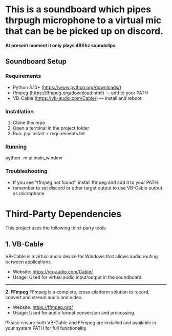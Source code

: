 # This is a soundboard which pipes thrpugh microphone to a virtual mic that can be be picked up on discord. 
**At present moment it only plays 48Khz soundclips.**

## Soundboard Setup

### Requirements
- Python 3.10+ (https://www.python.org/downloads/)
- ffmpeg (https://ffmpeg.org/download.html) — add to your PATH
- VB-Cable (https://vb-audio.com/Cable/) — install and reboot

### Installation
1. Clone this repo
2. Open a terminal in the project folder
3. Run: pip install -r requirements.txt

### Running
python -m ui.main_window

### Troubleshooting
- If you see "ffmpeg not found", install ffmpeg and add it to your PATH.
- remember to set discord or other target output to use VB-Cable output as microphone

Third-Party Dependencies
========================

This project uses the following third-party tools:

**1. VB-Cable**
-----------
VB-Cable is a virtual audio device for Windows that allows audio routing between applications.
- Website: https://vb-audio.com/Cable/
- Usage: Used for virtual audio input/output in the soundboard.

---------
**2. FFmpeg**
FFmpeg is a complete, cross-platform solution to record, convert and stream audio and video.
- Website: https://ffmpeg.org/
- Usage: Used for audio format conversion and processing.

Please ensure both VB-Cable and FFmpeg are installed and available in your system PATH for full functionality.